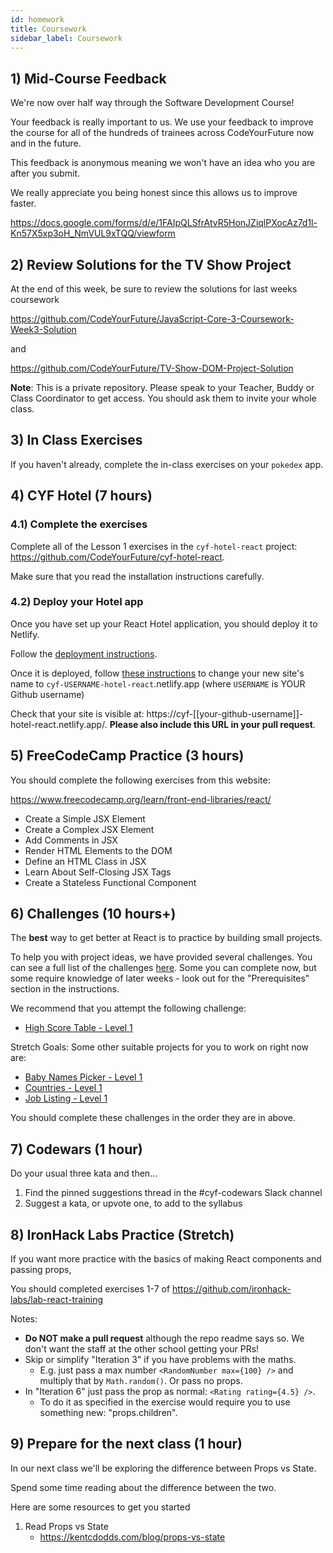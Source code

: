 ```yaml
---
id: homework
title: Coursework
sidebar_label: Coursework
---
```


## 1) Mid-Course Feedback

We're now over half way through the Software Development Course!

Your feedback is really important to us. We use your feedback to improve the course for all of the hundreds of trainees across CodeYourFuture now and in the future.

This feedback is anonymous meaning we won't have an idea who you are after you submit.

We really appreciate you being honest since this allows us to improve faster.

https://docs.google.com/forms/d/e/1FAIpQLSfrAtvR5HonJZiqlPXocAz7d1l-Kn57X5xp3oH_NmVUL9xTQQ/viewform

## 2) Review Solutions for the TV Show Project

At the end of this week, be sure to review the solutions for last weeks coursework

https://github.com/CodeYourFuture/JavaScript-Core-3-Coursework-Week3-Solution

and

https://github.com/CodeYourFuture/TV-Show-DOM-Project-Solution

**Note**: This is a private repository. Please speak to your Teacher, Buddy or Class Coordinator to get access. You should ask them to invite your whole class.

## 3) In Class Exercises

If you haven't already, complete the in-class exercises on your `pokedex` app.

## 4) CYF Hotel (7 hours)

### 4.1) Complete the exercises

Complete all of the Lesson 1 exercises in the `cyf-hotel-react` project: https://github.com/CodeYourFuture/cyf-hotel-react.

Make sure that you read the installation instructions carefully.

### 4.2) Deploy your Hotel app

Once you have set up your React Hotel application, you should deploy it to Netlify.

Follow the [deployment instructions](../../guides/deployment-netlify/index.md).

Once it is deployed, follow [these instructions](../../guides/deployment-netlify/renaming-site.md) to change your new site's name to `cyf-USERNAME-hotel-react`.netlify.app (where `USERNAME` is YOUR Github username)

Check that your site is visible at: https://cyf-[[your-github-username]]-hotel-react.netlify.app/. **Please also include this URL in your pull request**.

## 5) FreeCodeCamp Practice (3 hours)

You should complete the following exercises from this website:

https://www.freecodecamp.org/learn/front-end-libraries/react/

- Create a Simple JSX Element
- Create a Complex JSX Element
- Add Comments in JSX
- Render HTML Elements to the DOM
- Define an HTML Class in JSX
- Learn About Self-Closing JSX Tags
- Create a Stateless Functional Component

## 6) Challenges (10 hours+)

The **best** way to get better at React is to practice by building small projects.

To help you with project ideas, we have provided several challenges. You can see a full list of the challenges [here](https://github.com/CodeYourFuture/cyf-react-challenges/). Some you can complete now, but some require knowledge of later weeks - look out for the "Prerequisites" section in the instructions.

We recommend that you attempt the following challenge:

- [High Score Table - Level 1](https://github.com/CodeYourFuture/cyf-react-challenges/tree/master/challenge-high-score-tables)

Stretch Goals: Some other suitable projects for you to work on right now are:

- [Baby Names Picker - Level 1](https://github.com/CodeYourFuture/cyf-react-challenges/tree/master/challenge-baby-name-picker)
- [Countries - Level 1](https://github.com/CodeYourFuture/cyf-react-challenges/tree/master/challenge-countries)
- [Job Listing - Level 1](https://github.com/CodeYourFuture/cyf-react-challenges/tree/master/challenge-job-listing)

You should complete these challenges in the order they are in above.

## 7) Codewars (1 hour)

Do your usual three kata and then...

1. Find the pinned suggestions thread in the #cyf-codewars Slack channel
2. Suggest a kata, or upvote one, to add to the syllabus

## 8) IronHack Labs Practice (Stretch)

If you want more practice with the basics of making React components and passing props,

You should completed exercises 1-7 of https://github.com/ironhack-labs/lab-react-training

Notes:

- **Do NOT make a pull request** although the repo readme says so. We don't want the staff at the other school getting your PRs!
- Skip or simplify "Iteration 3" if you have problems with the maths.
  - E.g. just pass a max number `<RandomNumber max={100} />` and multiply that by `Math.random()`. Or pass no props.
- In "Iteration 6" just pass the prop as normal: `<Rating rating={4.5} />`.
  - To do it as specified in the exercise would require you to use something new: "props.children".

## 9) Prepare for the next class (1 hour)

In our next class we'll be exploring the difference between Props vs State.

Spend some time reading about the difference between the two.

Here are some resources to get you started

1. Read Props vs State
   - https://kentcdodds.com/blog/props-vs-state
